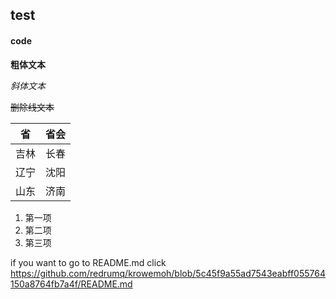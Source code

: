 ## test
#### code


**粗体文本**

*斜体文本*

~~删除线文本~~


| 省   | 省会  |
|  ----  | ----  |
| 吉林  | 长春 |
| 辽宁  | 沈阳 |
| 山东  |  济南|




1. 第一项
2. 第二项
3. 第三项








if you want to go to README.md
click https://github.com/redrumq/krowemoh/blob/5c45f9a55ad7543eabff055764150a8764fb7a4f/README.md
